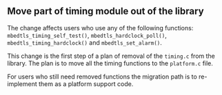 Move part of timing module out of the library
--

The change affects users who use any of the following functions:
`mbedtls_timing_self_test()`, `mbedtls_hardclock_poll()`,
`mbedtls_timing_hardclock()` and `mbedtls_set_alarm()`.

This change is the first step of a plan of removal of the `timing.c` from the
library. The plan is to move all the timing functions to the `platform.c` file.

For users who still need removed functions the migration path is to re-implement
them as a platform support code.
